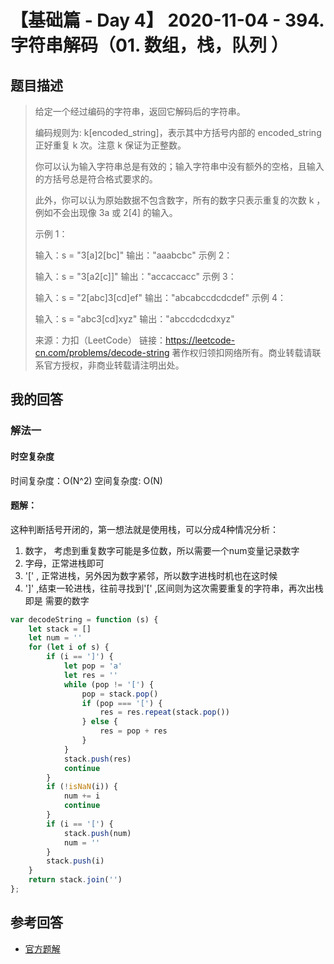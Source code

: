 # 【基础篇 - Day 4】 2020-11-04 - 394. 字符串解码（01. 数组，栈，队列 ）

## 题目描述

> 给定一个经过编码的字符串，返回它解码后的字符串。
>
> 编码规则为: k[encoded_string]，表示其中方括号内部的 encoded_string 正好重复 k 次。注意 k 保证为正整数。
>
> 你可以认为输入字符串总是有效的；输入字符串中没有额外的空格，且输入的方括号总是符合格式要求的。
>
> 此外，你可以认为原始数据不包含数字，所有的数字只表示重复的次数 k ，例如不会出现像 3a 或 2[4] 的输入。
>
>  
>
> 示例 1：
>
> 输入：s = "3[a]2[bc]"
> 输出："aaabcbc"
> 示例 2：
>
> 输入：s = "3[a2[c]]"
> 输出："accaccacc"
> 示例 3：
>
> 输入：s = "2[abc]3[cd]ef"
> 输出："abcabccdcdcdef"
> 示例 4：
>
> 输入：s = "abc3[cd]xyz"
> 输出："abccdcdcdxyz"
>
> 来源：力扣（LeetCode）
> 链接：https://leetcode-cn.com/problems/decode-string
> 著作权归领扣网络所有。商业转载请联系官方授权，非商业转载请注明出处。

## 我的回答

### 解法一

#### 时空复杂度

时间复杂度：O(N^2)
空间复杂度:   O(N)

#### 题解：

这种判断括号开闭的，第一想法就是使用栈，可以分成4种情况分析：

1.  数字， 考虑到重复数字可能是多位数，所以需要一个num变量记录数字
2. 字母，正常进栈即可
3. '[' , 正常进栈，另外因为数字紧邻，所以数字进栈时机也在这时候
4. ']' ,结束一轮进栈，往前寻找到'[' ,区间则为这次需要重复的字符串，再次出栈即是 需要的数字

```js
var decodeString = function (s) {
    let stack = []
    let num = ''
    for (let i of s) {
        if (i == ']') {
            let pop = 'a'
            let res = ''
            while (pop != '[') {
                pop = stack.pop()
                if (pop === '[') {
                    res = res.repeat(stack.pop())
                } else {
                    res = pop + res
                }
            }
            stack.push(res)
            continue
        }
        if (!isNaN(i)) {
            num += i
            continue
        }
        if (i == '[') {
            stack.push(num)
            num = ''
        }
        stack.push(i)
    }
    return stack.join('')
};
```



## 参考回答

- [官方题解](https://github.com/leetcode-pp/91alg-2/blob/master/solution/basic/394.decode-string.md)
